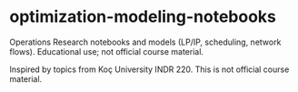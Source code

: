 # optimization-modeling-notebooks
Operations Research notebooks and models (LP/IP, scheduling, network flows). Educational use; not official course material.

Inspired by topics from Koç University INDR 220. This is not official course material.

